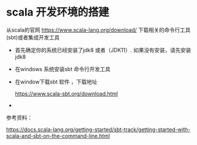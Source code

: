 # scala 开发环境的搭建

从scala的官网 https://www.scala-lang.org/download/ 下载相关的命令行工具(sbt)或者集成开发工具



* 首先确定你的系统已经安装了jdk8 或者（JDK11）. 如果没有安装，请先安装jdk8

* 在windows 系统安装sbt 命令行开发工具

* 在window下载sbt 软件 ，下载地址 

  https://www.scala-sbt.org/download.html

* 





参考资料：

https://docs.scala-lang.org/getting-started/sbt-track/getting-started-with-scala-and-sbt-on-the-command-line.html 







